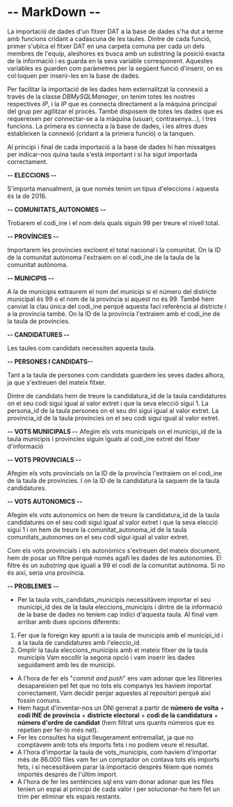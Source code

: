 # **-- MarkDown --**

La importació de dades d'un fitxer DAT a la base de dades s'ha dut a terme amb funcions cridant a cadascuna de les taules.
Dintre de cada funció, primer s'ubica el fitxer DAT en una carpeta comuna per cada un dels membres de l'equip, aleshores es busca amb un substring la posició exacta de la informació i es guarda en la seva variable corresponent.
Aquestes variables es guarden com paràmetres per la següent funció d'inserir, on es col·loquen per inserir-les en la base de dades.

Per facilitar la importació de les dades hem externalitzat la connexió a través de la classe _DBMySQLManager_, on tenim totes les nostres respectives _IP_, i la _IP_ que es connecta directament a la màquina principal del grup per agilitzar el procés. També disposem de totes les dades que 
es requereixen per connectar-se a la màquina (usuari, contrasenya...), i tres funcions. La primera es connecta a la base de dades, i les altres dues estableixen la connexió (cridant a la primera funció) o la tanquen.

Al principi i final de cada importació a la base de dades hi han missatges per indicar-nos quina taula s'està important i si ha sigut importada correctament.

 **-- ELECCIONS --**

S'importa manualment, ja que només tenim un tipus d'eleccions i aquesta és la de 2016.

**-- COMUNITATS_AUTONOMES --**

Trobarem el codi_ine i el nom dels quals siguin 99 per treure el nivell total.

**-- PROVÍNCIES --**

Importarem les províncies excloent el total nacional i la comunitat. On la ID de la comunitat autònoma 
l'extraiem on el codi_ine de la taula de la comunitat autònoma.

**-- MUNICIPIS --**

A la de municipis extraurem el nom del municipi si el número del districte municipal és 99 o el nom de la província si aquest no és 99. També hem canviat la clau única del codi_ine perquè 
aquesta faci referència al districte i a la província també.
On la ID de la província l'extraiem amb el codi_ine de la taula de províncies.

**-- CANDIDATURES --**

Les taules com candidats necessiten aquesta taula.

**-- PERSONES I CANDIDATS--**

Tant a la taula de persones com candidats guardem les seves dades alhora, ja que s'extreuen del mateix fitxer.

Dintre de candidats hem de treure la candidatura_id de la taula candidatures on el seu codi sigui igual al valor
extret i que la seva elecció sigui 1.
La persona_id de la taula persones on el seu dni sigui igual al valor
extret.
La provincia_id de la taula províncies on el seu codi sigui igual al valor
extret.

**-- VOTS MUNICIPALS --**
Afegim els vots municipals on el municipi_id de la taula municipis i provincies siguin iguals al codi_ine extret del fitxer d'informació

**-- VOTS PROVINCIALS  --**

Afegim els vots provincials on la ID de la província l'extraiem on el codi_ine de la taula de províncies.
I on la ID de la candidatura la saquem de la taula candidatures.

**-- VOTS AUTONOMICS --**

Afegim els vots autonomics on hem de treure la candidatura_id de la taula candidatures on el seu codi sigui igual al valor
extret i que la seva elecció sigui 1 i on hem de treure la comunitat_autonoma_id de la taula comunitats_autonomes on el seu codi sigui igual al valor
extret.

Com els vots provincials i els autonòmics s'extreuen del mateix document, hem de posar un filtre perquè només agafi les dades de les autonomies. El filtre és un _substring_ que iguali a 99 el codi de la comunitat autònoma. Si no és així, seria una província.


**-- PROBLEMES --**

- Per la taula vots_candidats_municipis necessitàvem importar el seu municipi_id des de la taula eleccions_municipis 
i dintre de la informació de la base de dades no teníem cap indici d'aquesta taula.
Al final vam arribar amb dues opcions diferents:
1. Fer que la foreign key apunti a la taula de municipis amb el municipi_id i a la taula de candidatures amb l'eleccio_id.
2. Omplir la taula eleccions_municipis amb el mateix fitxer de la taula municipis
Vam escollir la segona opció i vam inserir les dades seguidament amb les de municipi.

- A l'hora de fer els "_commit and push_" ens vam adonar que les llibreries desapareixien pel fet que no tots els companys les havíem importat correctament. Vam decidir penjar aquestes al repositori perquè així fossin comuns.
- Hem hagut d'inventar-nos un DNI generat a partir de **número de volta** + **codi INE de província** + **districte electoral** + **codi de la candidatura** + **número d'ordre de candidat** (hem filtrat uns quants números que es repetien per fer-lo més net).
- Fer les consultes ha sigut lleugerament entremaliat, ja que no comptàvem amb tots els imports fets i no podíem veure el resultat.
- A l'hora d'importar la taula de vots_municipis, com havíem d'importar més de 86.000 files vam fer un comptador on contava tots els imports fets, i si necessitàvem parar la importació després fèiem que només importés després de l'últim import.
- A l'hora de fer les sentències sql ens vam donar adonar que les files tenien un espai al principi de cada valor i per solucionar-ho hem fet un trim per eliminar els espais restants. 